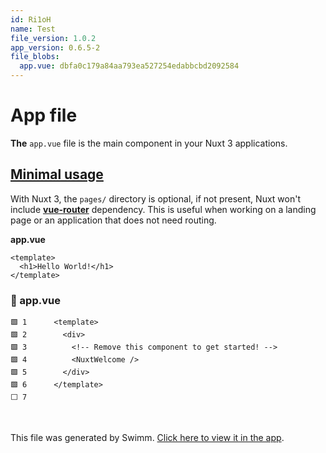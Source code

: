 ```yaml
---
id: Ri1oH
name: Test
file_version: 1.0.2
app_version: 0.6.5-2
file_blobs:
  app.vue: dbfa0c179a84aa793ea527254edabbcbd2092584
---
```


# **App file**

**The** `app.vue` file is the main component in your Nuxt 3 applications.

## **[Minimal usage](https://v3.nuxtjs.org/docs/directory-structure/app/#minimal-usage)**

With Nuxt 3, the `pages/` directory is optional, if not present, Nuxt won't include **[vue-router](https://next.router.vuejs.org/)** dependency. This is useful when working on a landing page or an application that does not need routing.

**app.vue**

```
<template>
  <h1>Hello World!</h1>
</template>
```
<!-- NOTE-swimm-snippet: the lines below link your snippet to Swimm -->
### 📄 app.vue
```vue
🟩 1      <template>
🟩 2        <div>
🟩 3          <!-- Remove this component to get started! -->
🟩 4          <NuxtWelcome />
🟩 5        </div>
🟩 6      </template>
⬜ 7      
```

<br/>

This file was generated by Swimm. [Click here to view it in the app](https://app.swimm.io/repos/Z2l0aHViJTNBJTNBbnV4dDMtYXBwJTNBJTNBbGFyYmlzaA==/docs/Ri1oH).